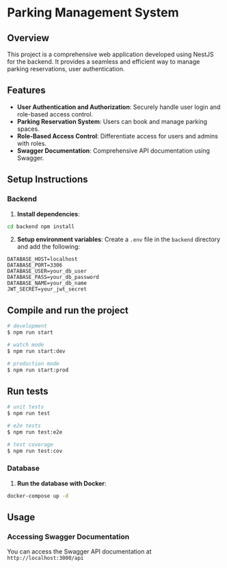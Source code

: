 # Parking Management System

## Overview

This project is a comprehensive web application developed using NestJS for the backend. It provides a seamless and efficient way to manage parking reservations, user authentication.

## Features

- **User Authentication and Authorization**: Securely handle user login and role-based access control.
- **Parking Reservation System**: Users can book and manage parking spaces.
- **Role-Based Access Control**: Differentiate access for users and admins with roles.
- **Swagger Documentation**: Comprehensive API documentation using Swagger.

## Setup Instructions 

### Backend 

1. **Install dependencies**: 
  ```bash 
  cd backend npm install 
  ``` 

2. **Setup environment variables**: Create a `.env` file in the `backend` directory and add the following: 
```plaintext 
DATABASE_HOST=localhost 
DATABASE_PORT=3306 
DATABASE_USER=your_db_user 
DATABASE_PASS=your_db_password 
DATABASE_NAME=your_db_name 
JWT_SECRET=your_jwt_secret 
```

## Compile and run the project

```bash
# development
$ npm run start

# watch mode
$ npm run start:dev

# production mode
$ npm run start:prod
```

## Run tests

```bash
# unit tests
$ npm run test

# e2e tests
$ npm run test:e2e

# test coverage
$ npm run test:cov
```

### Database 

1. **Run the database with Docker**: 
```bash 
docker-compose up -d 
```

## Usage

### Accessing Swagger Documentation 
You can access the Swagger API documentation at `http://localhost:3000/api`